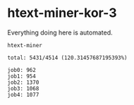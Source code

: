 # htext-miner-kor-3

Everything doing here is automated.

```
htext-miner

total: 5431/4514 (120.31457687195393%)

job0: 962
job1: 954
job2: 1370
job3: 1068
job4: 1077
```